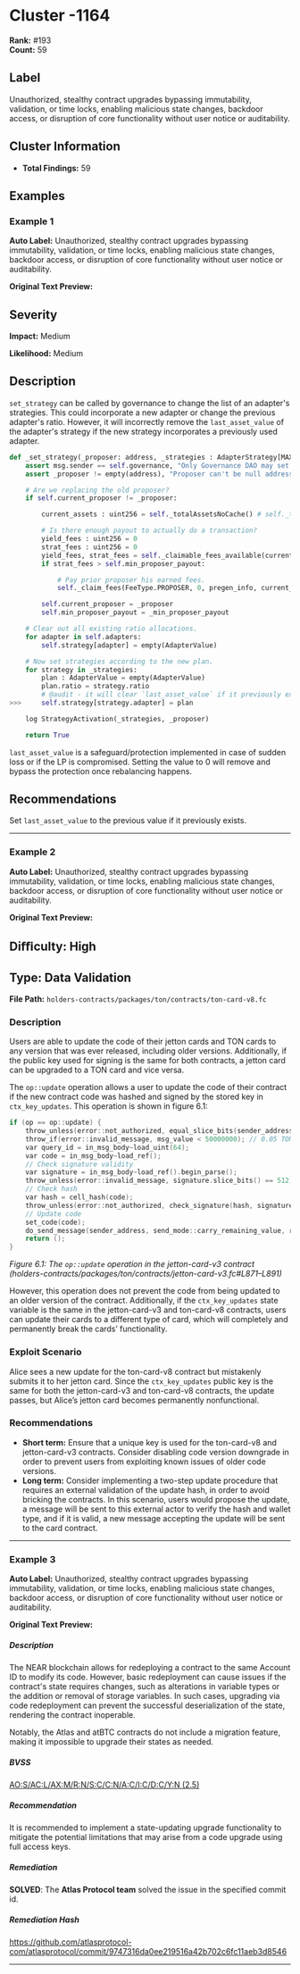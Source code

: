 # Cluster -1164

**Rank:** #193  
**Count:** 59  

## Label
Unauthorized, stealthy contract upgrades bypassing immutability, validation, or time locks, enabling malicious state changes, backdoor access, or disruption of core functionality without user notice or auditability.

## Cluster Information
- **Total Findings:** 59

## Examples

### Example 1

**Auto Label:** Unauthorized, stealthy contract upgrades bypassing immutability, validation, or time locks, enabling malicious state changes, backdoor access, or disruption of core functionality without user notice or auditability.  

**Original Text Preview:**

## Severity

**Impact:** Medium

**Likelihood:** Medium

## Description

`set_strategy` can be called by governance to change the list of an adapter's strategies. This could incorporate a new adapter or change the previous adapter's ratio. However, it will incorrectly remove the `last_asset_value` of the adapter's strategy if the new strategy incorporates a previously used adapter.

```python
def _set_strategy(_proposer: address, _strategies : AdapterStrategy[MAX_ADAPTERS], _min_proposer_payout : uint256, pregen_info: DynArray[Bytes[4096], MAX_ADAPTERS]) -> bool:
    assert msg.sender == self.governance, "Only Governance DAO may set a new strategy."
    assert _proposer != empty(address), "Proposer can't be null address."

    # Are we replacing the old proposer?
    if self.current_proposer != _proposer:

        current_assets : uint256 = self._totalAssetsNoCache() # self._totalAssetsCached()

        # Is there enough payout to actually do a transaction?
        yield_fees : uint256 = 0
        strat_fees : uint256 = 0
        yield_fees, strat_fees = self._claimable_fees_available(current_assets)
        if strat_fees > self.min_proposer_payout:

            # Pay prior proposer his earned fees.
            self._claim_fees(FeeType.PROPOSER, 0, pregen_info, current_assets)

        self.current_proposer = _proposer
        self.min_proposer_payout = _min_proposer_payout

    # Clear out all existing ratio allocations.
    for adapter in self.adapters:
        self.strategy[adapter] = empty(AdapterValue)

    # Now set strategies according to the new plan.
    for strategy in _strategies:
        plan : AdapterValue = empty(AdapterValue)
        plan.ratio = strategy.ratio
        # @audit - it will clear `last_asset_value` if it previously exist
>>>     self.strategy[strategy.adapter] = plan

    log StrategyActivation(_strategies, _proposer)

    return True
```

`last_asset_value` is a safeguard/protection implemented in case of sudden loss or if the LP is compromised. Setting the value to 0 will remove and bypass the protection once rebalancing happens.

## Recommendations

Set `last_asset_value` to the previous value if it previously exists.

---
### Example 2

**Auto Label:** Unauthorized, stealthy contract upgrades bypassing immutability, validation, or time locks, enabling malicious state changes, backdoor access, or disruption of core functionality without user notice or auditability.  

**Original Text Preview:**

## Diﬃculty: High

## Type: Data Validation

**File Path:** `holders-contracts/packages/ton/contracts/ton-card-v8.fc`

### Description
Users are able to update the code of their jetton cards and TON cards to any version that was ever released, including older versions. Additionally, if the public key used for signing is the same for both contracts, a jetton card can be upgraded to a TON card and vice versa.

The `op::update` operation allows a user to update the code of their contract if the new contract code was hashed and signed by the stored key in `ctx_key_updates`. This operation is shown in figure 6.1:

```c
if (op == op::update) {
    throw_unless(error::not_authorized, equal_slice_bits(sender_address, ctx_address_a)); // throw if not user
    throw_if(error::invalid_message, msg_value < 50000000); // 0.05 TON
    var query_id = in_msg_body~load_uint(64);
    var code = in_msg_body~load_ref();
    // Check signature validity
    var signature = in_msg_body~load_ref().begin_parse();
    throw_unless(error::invalid_message, signature.slice_bits() == 512);
    // Check hash
    var hash = cell_hash(code);
    throw_unless(error::not_authorized, check_signature(hash, signature, ctx_key_updates)); // verify signature
    // Update code
    set_code(code);
    do_send_message(sender_address, send_mode::carry_remaining_value, response::update, query_id, 0, in_msg_body);
    return ();
}
```

*Figure 6.1: The `op::update` operation in the jetton-card-v3 contract (holders-contracts/packages/ton/contracts/jetton-card-v3.fc#L871–L891)*

However, this operation does not prevent the code from being updated to an older version of the contract. Additionally, if the `ctx_key_updates` state variable is the same in the jetton-card-v3 and ton-card-v8 contracts, users can update their cards to a different type of card, which will completely and permanently break the cards’ functionality.

### Exploit Scenario
Alice sees a new update for the ton-card-v8 contract but mistakenly submits it to her jetton card. Since the `ctx_key_updates` public key is the same for both the jetton-card-v3 and ton-card-v8 contracts, the update passes, but Alice’s jetton card becomes permanently nonfunctional.

### Recommendations
- **Short term:** Ensure that a unique key is used for the ton-card-v8 and jetton-card-v3 contracts. Consider disabling code version downgrade in order to prevent users from exploiting known issues of older code versions.
- **Long term:** Consider implementing a two-step update procedure that requires an external validation of the update hash, in order to avoid bricking the contracts. In this scenario, users would propose the update, a message will be sent to this external actor to verify the hash and wallet type, and if it is valid, a new message accepting the update will be sent to the card contract.

---
### Example 3

**Auto Label:** Unauthorized, stealthy contract upgrades bypassing immutability, validation, or time locks, enabling malicious state changes, backdoor access, or disruption of core functionality without user notice or auditability.  

**Original Text Preview:**

##### Description

The NEAR blockchain allows for redeploying a contract to the same Account ID to modify its code. However, basic redeployment can cause issues if the contract's state requires changes, such as alterations in variable types or the addition or removal of storage variables. In such cases, upgrading via code redeployment can prevent the successful deserialization of the state, rendering the contract inoperable.

  

Notably, the Atlas and atBTC contracts do not include a migration feature, making it impossible to upgrade their states as needed.

##### BVSS

[AO:S/AC:L/AX:M/R:N/S:C/C:N/A:C/I:C/D:C/Y:N (2.5)](/bvss?q=AO:S/AC:L/AX:M/R:N/S:C/C:N/A:C/I:C/D:C/Y:N)

##### Recommendation

It is recommended to implement a state-updating upgrade functionality to mitigate the potential limitations that may arise from a code upgrade using full access keys.

##### Remediation

**SOLVED**: The **Atlas Protocol team** solved the issue in the specified commit id.

##### Remediation Hash

<https://github.com/atlasprotocol-com/atlasprotocol/commit/9747316da0ee219516a42b702c6fc11aeb3d8546>

---
